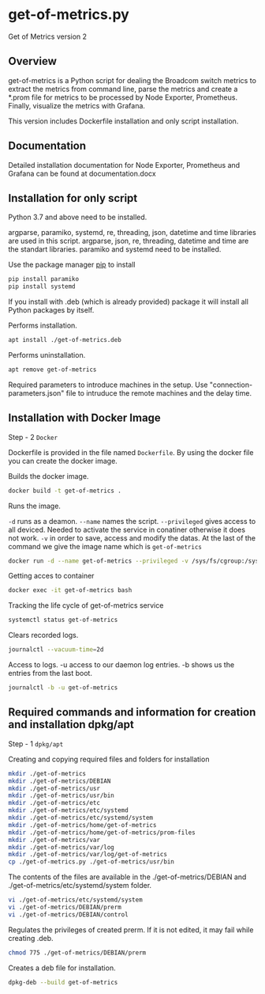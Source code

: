 # get-of-metrics.py

Get of Metrics version 2

## Overview

get-of-metrics is a Python script for dealing the Broadcom switch metrics to extract the metrics from command line, parse the metrics and create a *.prom file for metrics to be processed by Node Exporter, Prometheus. Finally, visualize the metrics with Grafana.

This version includes Dockerfile installation and only script installation.

## Documentation

Detailed installation documentation for Node Exporter, Prometheus and Grafana can be found at documentation.docx

## Installation for only script

Python 3.7 and above need to be installed.

argparse, paramiko, systemd, re, threading, json, datetime and time libraries are used in this script. argparse, json, re, threading, datetime and time are the standart libraries. paramiko and systemd need to be installed.

Use the package manager [pip](https://pip.pypa.io/en/stable/) to install 

```bash
pip install paramiko
pip install systemd
```
If you install with .deb (which is already provided) package it will install all Python packages by itself.

Performs installation.

```bash 
apt install ./get-of-metrics.deb
```

Performs uninstallation.

```bash
apt remove get-of-metrics
```

Required parameters to introduce machines in the setup. Use "connection-parameters.json" file to intruduce the remote machines and the delay time.

## Installation with Docker Image

Step - 2 `Docker`

Dockerfile is provided in the file named `Dockerfile`. By using the docker file you can create the docker image.

Builds the docker image. 

```bash
docker build -t get-of-metrics .
```
Runs the image.

`-d` runs as a deamon.
`--name` names the script.
`--privileged` gives access to all deviced. Needed to activate the service in conatiner otherwise it does not work.
`-v` in order to save, access and modify the datas.
At the last of the command we give the image name which is `get-of-metrics`

```bash
docker run -d --name get-of-metrics --privileged -v /sys/fs/cgroup:/sys/fs/cgroup:ro -v ./file:/home/get-of-metrics -v ./logs:/var/log/get-of-metrics -v ./prom-files:/home/get-of-metrics/prom-files get-of-metrics
```

Getting acces to container

```bash
docker exec -it get-of-metrics bash
```

Tracking the life cycle of get-of-metrics service

```bash
systemctl status get-of-metrics
```

Clears recorded logs. 

```bash
journalctl --vacuum-time=2d
```

Access to logs. -u access to our daemon log entries. -b shows us the entries from the last boot.

```bash
journalctl -b -u get-of-metrics
```

## Required commands and information for creation and installation dpkg/apt

Step - 1 `dpkg/apt`

Creating and copying required files and folders for installation

```bash
mkdir ./get-of-metrics
mkdir ./get-of-metrics/DEBIAN
mkdir ./get-of-metrics/usr
mkdir ./get-of-metrics/usr/bin
mkdir ./get-of-metrics/etc
mkdir ./get-of-metrics/etc/systemd
mkdir ./get-of-metrics/etc/systemd/system
mkdir ./get-of-metrics/home/get-of-metrics
mkdir ./get-of-metrics/home/get-of-metrics/prom-files
mkdir ./get-of-metrics/var
mkdir ./get-of-metrics/var/log
mkdir ./get-of-metrics/var/log/get-of-metrics
cp ./get-of-metrics.py ./get-of-metrics/usr/bin
```

The contents of the files are available in the ./get-of-metrics/DEBIAN and ./get-of-metrics/etc/systemd/system folder.

```bash
vi ./get-of-metrics/etc/systemd/system
vi ./get-of-metrics/DEBIAN/prerm
vi ./get-of-metrics/DEBIAN/control
```

Regulates the privileges of created prerm. If it is not edited, it may fail while creating .deb.

```bash
chmod 775 ./get-of-metrics/DEBIAN/prerm
```

Creates a deb file for installation.

```bash
dpkg-deb --build get-of-metrics
```

